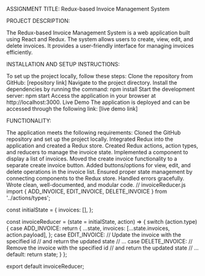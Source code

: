 ASSIGNMENT TITLE: Redux-based Invoice Management System

PROJECT DESCRIPTION:

The Redux-based Invoice Management System is a web application built using React and Redux. The system allows users to create, view, edit, and delete invoices. It provides a user-friendly interface for managing invoices efficiently.

INSTALLATION AND SETUP INSTRUCTIONS:

To set up the project locally, follow these steps:
Clone the repository from GitHub: [repository link]
Navigate to the project directory.
Install the dependencies by running the command: npm install
Start the development server: npm start
Access the application in your browser at http://localhost:3000.
Live Demo
The application is deployed and can be accessed through the following link: [live demo link]

FUNCTIONALITY:

The application meets the following requirements:
Cloned the GitHub repository and set up the project locally.
Integrated Redux into the application and created a Redux store.
Created Redux actions, action types, and reducers to manage the invoice state.
Implemented a component to display a list of invoices.
Moved the create invoice functionality to a separate create invoice button.
Added buttons/options for view, edit, and delete operations in the invoice list.
Ensured proper state management by connecting components to the Redux store.
Handled errors gracefully.
Wrote clean, well-documented, and modular code.
// invoiceReducer.js
import { ADD_INVOICE, EDIT_INVOICE, DELETE_INVOICE } from '../actions/types';

const initialState = {
  invoices: [],
};

const invoiceReducer = (state = initialState, action) => {
  switch (action.type) {
    case ADD_INVOICE:
      return {
        ...state,
        invoices: [...state.invoices, action.payload],
      };
    case EDIT_INVOICE:
      // Update the invoice with the specified id
      // and return the updated state
      // ...
    case DELETE_INVOICE:
      // Remove the invoice with the specified id
      // and return the updated state
      // ...
    default:
      return state;
  }
};

export default invoiceReducer;
